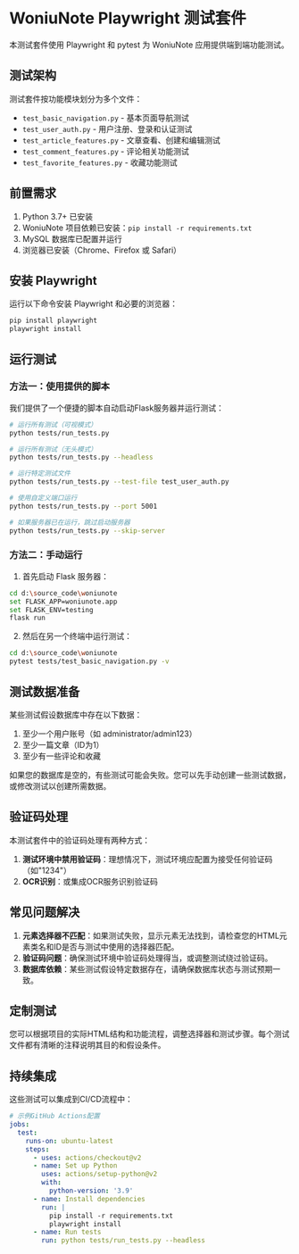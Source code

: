 # WoniuNote Playwright 测试套件

本测试套件使用 Playwright 和 pytest 为 WoniuNote 应用提供端到端功能测试。

## 测试架构

测试套件按功能模块划分为多个文件：

- `test_basic_navigation.py` - 基本页面导航测试
- `test_user_auth.py` - 用户注册、登录和认证测试
- `test_article_features.py` - 文章查看、创建和编辑测试
- `test_comment_features.py` - 评论相关功能测试
- `test_favorite_features.py` - 收藏功能测试

## 前置需求

1. Python 3.7+ 已安装
2. WoniuNote 项目依赖已安装：`pip install -r requirements.txt`
3. MySQL 数据库已配置并运行
4. 浏览器已安装（Chrome、Firefox 或 Safari）

## 安装 Playwright

运行以下命令安装 Playwright 和必要的浏览器：

```bash
pip install playwright
playwright install
```

## 运行测试

### 方法一：使用提供的脚本

我们提供了一个便捷的脚本自动启动Flask服务器并运行测试：

```bash
# 运行所有测试（可视模式）
python tests/run_tests.py

# 运行所有测试（无头模式）
python tests/run_tests.py --headless

# 运行特定测试文件
python tests/run_tests.py --test-file test_user_auth.py

# 使用自定义端口运行
python tests/run_tests.py --port 5001

# 如果服务器已在运行，跳过启动服务器
python tests/run_tests.py --skip-server
```

### 方法二：手动运行

1. 首先启动 Flask 服务器：

```bash
cd d:\source_code\woniunote
set FLASK_APP=woniunote.app
set FLASK_ENV=testing
flask run
```

2. 然后在另一个终端中运行测试：

```bash
cd d:\source_code\woniunote
pytest tests/test_basic_navigation.py -v
```

## 测试数据准备

某些测试假设数据库中存在以下数据：

1. 至少一个用户账号（如 administrator/admin123）
2. 至少一篇文章（ID为1）
3. 至少有一些评论和收藏

如果您的数据库是空的，有些测试可能会失败。您可以先手动创建一些测试数据，或修改测试以创建所需数据。

## 验证码处理

本测试套件中的验证码处理有两种方式：

1. **测试环境中禁用验证码**：理想情况下，测试环境应配置为接受任何验证码（如"1234"）
2. **OCR识别**：或集成OCR服务识别验证码

## 常见问题解决

1. **元素选择器不匹配**：如果测试失败，显示元素无法找到，请检查您的HTML元素类名和ID是否与测试中使用的选择器匹配。
2. **验证码问题**：确保测试环境中验证码处理得当，或调整测试绕过验证码。
3. **数据库依赖**：某些测试假设特定数据存在，请确保数据库状态与测试预期一致。

## 定制测试

您可以根据项目的实际HTML结构和功能流程，调整选择器和测试步骤。每个测试文件都有清晰的注释说明其目的和假设条件。

## 持续集成

这些测试可以集成到CI/CD流程中：

```yaml
# 示例GitHub Actions配置
jobs:
  test:
    runs-on: ubuntu-latest
    steps:
      - uses: actions/checkout@v2
      - name: Set up Python
        uses: actions/setup-python@v2
        with:
          python-version: '3.9'
      - name: Install dependencies
        run: |
          pip install -r requirements.txt
          playwright install
      - name: Run tests
        run: python tests/run_tests.py --headless
```
